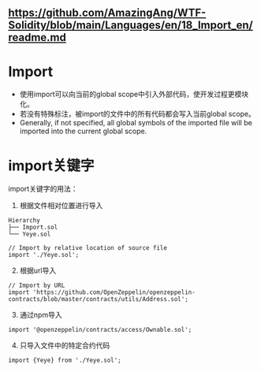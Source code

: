 https://github.com/AmazingAng/WTF-Solidity/blob/main/Languages/en/18_Import_en/readme.md
---
# Import
 - 使用import可以向当前的global scope中引入外部代码，使开发过程更模块化。
 - 若没有特殊标注，被import的文件中的所有代码都会写入当前global scope。
 - Generally, if not specified, all global symbols of the imported file will be imported into the current global scope.
# import关键字
import关键字的用法：
 1. 根据文件相对位置进行导入
```solidity
Hierarchy
├── Import.sol
└── Yeye.sol

// Import by relative location of source file
import './Yeye.sol';
```
 2. 根据url导入
```solidity
// Import by URL
import 'https://github.com/OpenZeppelin/openzeppelin-contracts/blob/master/contracts/utils/Address.sol';
```
 3. 通过npm导入
```solidity
import '@openzeppelin/contracts/access/Ownable.sol';
```
 4. 只导入文件中的特定合约代码
```solidity
import {Yeye} from './Yeye.sol';
```
